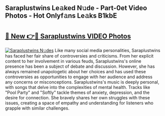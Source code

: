 ## Saraplustwins Le𝚊ked N𝚞de - Part-0et Video Photos - Hot Onlyf𝚊ns Le𝚊ks B1kbE

# <h2><a href="http://ac51785.deff.icu/?id=Saraplustwins">🔗 New 👉🔴 Saraplustwins VIDEO Photos</a></h2>

[![Saraplustwins N𝚞des](https://i.imgur.com/rIISA9y.gif)](http://ac51785.deff.icu/?id=Saraplustwins)
Like many social media personalities, Saraplustwins has faced her fair share of controversies and criticisms. From her explicit content to her involvement in various feuds, Saraplustwins's online presence has been a subject of debate and discussion. However, she has always remained unapologetic about her choices and has used these controversies as opportunities to engage with her audience and address any concerns or misconceptions. Saraplustwins's music is deeply personal, with songs that delve into the complexities of mental health. Tracks like "Pool Party" and "Softly" tackle themes of anxiety, depression, and the desire for connection. She bravely shares her own struggles with these issues, creating a space of empathy and understanding for listeners who grapple with similar challenges.

